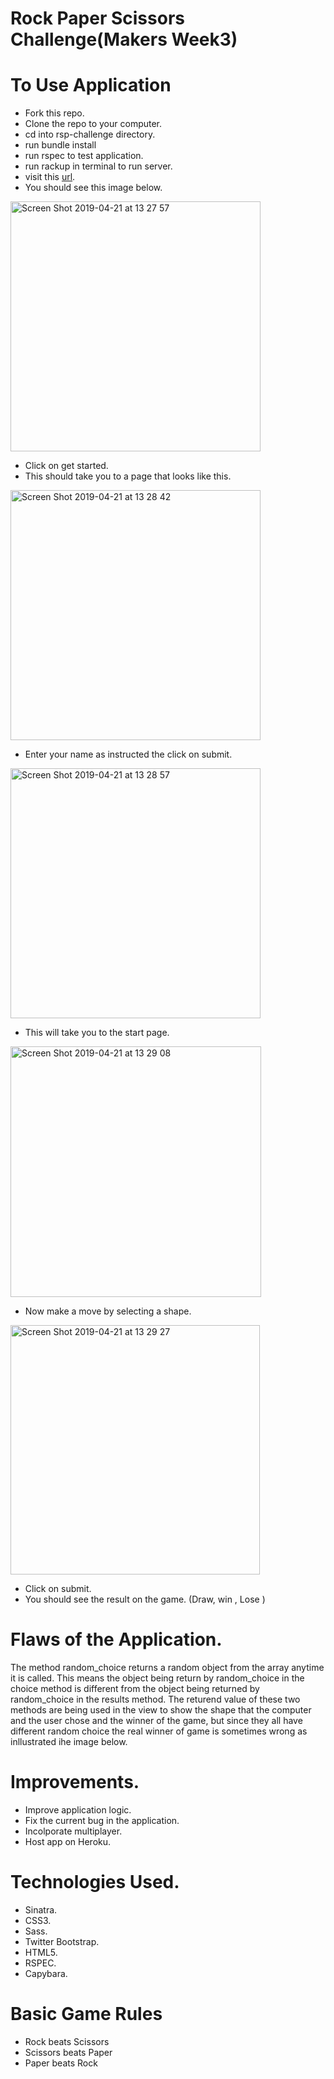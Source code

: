 # Rock Paper Scissors Challenge(Makers Week3)

# To Use Application
- Fork this repo.
- Clone the repo to your computer.
- cd into rsp-challenge directory.
- run bundle install
- run rspec to test application.
- run rackup in terminal to run server.
- visit this [url](http://localhost:9292/).
- You should see this image below.

<img width="400" alt="Screen Shot 2019-04-21 at 13 27 57" src="https://user-images.githubusercontent.com/37377831/56472795-10e8bb00-645b-11e9-8a56-2311b7055023.png">

- Click on get started.
- This should take you to a page that looks like this.

<img width="400" alt="Screen Shot 2019-04-21 at 13 28 42" src="https://user-images.githubusercontent.com/37377831/56472808-49889480-645b-11e9-849a-70026a288ad2.png">

- Enter your name as instructed the click on submit.
<img width="400" alt="Screen Shot 2019-04-21 at 13 28 57" src="https://user-images.githubusercontent.com/37377831/56472827-6329dc00-645b-11e9-916e-0ec6e21afe5c.png">

- This will take you to the start page.

<img width="401" alt="Screen Shot 2019-04-21 at 13 29 08" src="https://user-images.githubusercontent.com/37377831/56472878-08dd4b00-645c-11e9-9edc-862b89df8a2d.png">

- Now make a move by selecting a shape.

<img width="399" alt="Screen Shot 2019-04-21 at 13 29 27" src="https://user-images.githubusercontent.com/37377831/56472883-1a265780-645c-11e9-95b7-87f888816480.png">

- Click on submit.
- You should see the result on the game. (Draw, win , Lose )

# Flaws of the Application.

The method random_choice returns a random object from the array anytime it is called. This means the object being return by random_choice in the choice method is different from the object being returned by random_choice in the results method. The returend value of these two methods are being used in the view to show the shape that the computer and the user chose and the winner of the game, but since they all have different random choice the real winner of game is sometimes wrong as inllustrated ihe image below.


# Improvements.
- Improve application logic.
- Fix the current bug in the application.
- Incolporate multiplayer.
- Host app on Heroku.

# Technologies Used.
- Sinatra.
- CSS3.
- Sass.
- Twitter Bootstrap.
- HTML5.
- RSPEC.
- Capybara.

# Basic Game Rules
- Rock beats Scissors
- Scissors beats Paper
- Paper beats Rock
